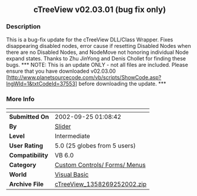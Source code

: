 ﻿<div align="center">

## cTreeView v02\.03\.01 \(bug fix only\)


</div>

### Description

This is a bug-fix update for the cTreeView DLL/Class Wrapper. Fixes disappearing disabled nodes, error cause if resetting Disabled Nodes when there are no Disabled Nodes, and NodeMove not honoring individual Node expand states. Thanks to Zhu JinYong and Denis Chollet for finding these bugs. *** NOTE: This is an update ONLY - not all files are included. Please ensure that you have downloaded v02.03.00 [http://www.planetsourcecode.com/vb/scripts/ShowCode.asp?lngWId=1&txtCodeId=37553] before downloading the update. ***
 
### More Info
 


<span>             |<span>
---                |---
**Submitted On**   |2002-09-25 01:08:42
**By**             |[Slider](https://github.com/Planet-Source-Code/PSCIndex/blob/master/ByAuthor/slider.md)
**Level**          |Intermediate
**User Rating**    |5.0 (25 globes from 5 users)
**Compatibility**  |VB 6\.0
**Category**       |[Custom Controls/ Forms/  Menus](https://github.com/Planet-Source-Code/PSCIndex/blob/master/ByCategory/custom-controls-forms-menus__1-4.md)
**World**          |[Visual Basic](https://github.com/Planet-Source-Code/PSCIndex/blob/master/ByWorld/visual-basic.md)
**Archive File**   |[cTreeView\_1358269252002\.zip](https://github.com/Planet-Source-Code/slider-ctreeview-v02-03-01-bug-fix-only__1-39242/archive/master.zip)








